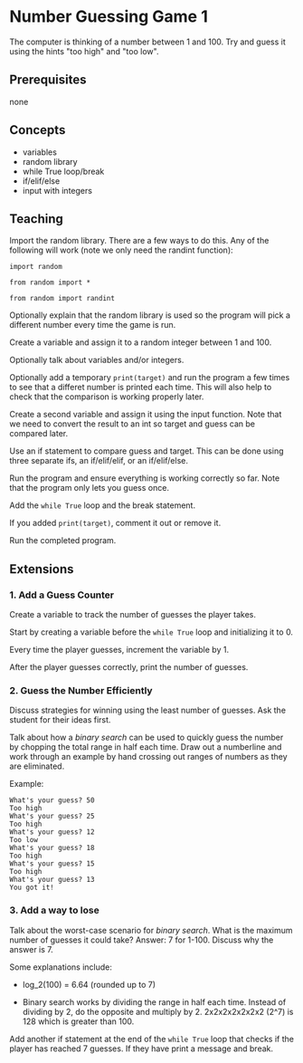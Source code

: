 # Number Guessing Game 1
The computer is thinking of a number between 1 and 100. Try and guess it using the hints "too high" and "too low".

## Prerequisites
none

## Concepts
- variables
- random library
- while True loop/break
- if/elif/else
- input with integers

## Teaching

Import the random library. There are a few ways to do this. Any of the following will work (note we only need the randint function):

`import random`

`from random import *`

`from random import randint`

Optionally explain that the random library is used so the program will pick a different number every time the game is run.

Create a variable and assign it to a random integer between 1 and 100.

Optionally talk about variables and/or integers.

Optionally add a temporary `print(target)` and run the program a few times to see that a differet number is printed each time. This will also help to check that the comparison is working properly later.

Create a second variable and assign it using the input function. Note that we need to convert the result to an int so target and guess can be compared later.

Use an if statement to compare guess and target. This can be done using three separate ifs, an if/elif/elif, or an if/elif/else.

Run the program and ensure everything is working correctly so far. Note that the program only lets you guess once.

Add the `while True` loop and the break statement.

If you added `print(target)`, comment it out or remove it.

Run the completed program.

## Extensions

### 1. Add a Guess Counter

Create a variable to track the number of guesses the player takes.

Start by creating a variable before the `while True` loop and initializing it to 0.

Every time the player guesses, increment the variable by 1.

After the player guesses correctly, print the number of guesses.

### 2. Guess the Number Efficiently

Discuss strategies for winning using the least number of guesses. Ask the student for their ideas first.

Talk about how a *binary search* can be used to quickly guess the number by chopping the total range in half each time. Draw out a numberline and work through an example by hand crossing out ranges of numbers as they are eliminated.

Example:

    What's your guess? 50
    Too high
    What's your guess? 25
    Too high
    What's your guess? 12
    Too low
    What's your guess? 18
    Too high
    What's your guess? 15
    Too high
    What's your guess? 13
    You got it!

### 3. Add a way to lose

Talk about the worst-case scenario for *binary search*. What is the maximum number of guesses it could take? Answer: 7 for 1-100. Discuss why the answer is 7.

Some explanations include:

- log_2(100) = 6.64 (rounded up to 7)

- Binary search works by dividing the range in half each time. Instead of dividing by 2, do the opposite and multiply by 2. 2x2x2x2x2x2x2 (2^7) is 128 which is greater than 100.

Add another if statement at the end of the `while True` loop that checks if the player has reached 7 guesses. If they have print a message and break.
